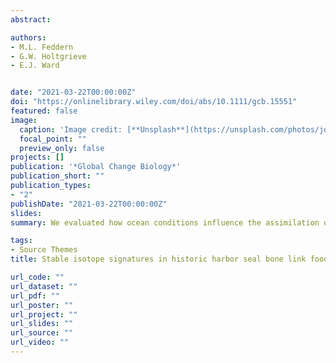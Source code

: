 ```yaml
---
abstract:

authors:
- M.L. Feddern
- G.W. Holtgrieve
- E.J. Ward


date: "2021-03-22T00:00:00Z"
doi: "https://onlinelibrary.wiley.com/doi/abs/10.1111/gcb.15551"
featured: false
image:
  caption: 'Image credit: [**Unsplash**](https://unsplash.com/photos/jdD8gXaTZsc)'
  focal_point: ""
  preview_only: false
projects: []
publication: '*Global Change Biology*'
publication_short: ""
publication_types:
- "2"
publishDate: "2021-03-22T00:00:00Z"
slides: 
summary: We evaluated how ocean conditions influence the assimilation of nitrogen and carbon into coastal marine food webs y analyzing a century of newly acquired molecular isotope data derived from historic harbor seal bone specimens.

tags:
- Source Themes
title: Stable isotope signatures in historic harbor seal bone link food web‐assimilated carbon and nitrogen resources to a century of environmental change

url_code: ""
url_dataset: ""
url_pdf: ""
url_poster: ""
url_project: ""
url_slides: ""
url_source: ""
url_video: ""
---
```


